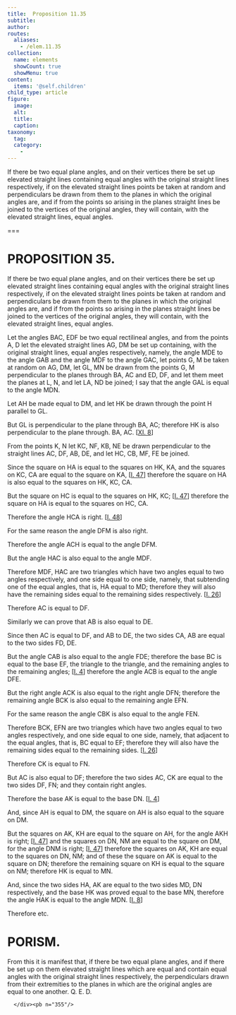```yaml
---
title:  Proposition 11.35
subtitle: 
author:
routes:
  aliases:
    - /elem.11.35
collection:
  name: elements
  showCount: true
  showMenu: true
content:
  items: '@self.children'
child_type: article
figure:
  image:
  alt:
  title:
  caption:
taxonomy:
  tag:
  category:
    - 
---
```


<p><hi rend="ital">If there be two equal plane angles</hi>, <hi rend="ital">and on their vertices there be set up elevated straight lines containing equal angles with the original straight lines respectively</hi>, <hi rend="ital">if on the elevated straight lines points be taken at random and perpendiculars be drawn from them to the planes in which the original angles are</hi>, <hi rend="ital">and if from the points so arising in the planes straight lines be joined to the vertices of the original angles</hi>, <hi rend="ital">they will contain</hi>, <hi rend="ital">with the elevated straight lines</hi>, <hi rend="ital">equal angles</hi>. </p>

===

<h1>PROPOSITION 35.</h1>
<p><span class="ital">If there be two equal plane angles</span>, <span class="ital">and on their vertices there be set up elevated straight lines containing equal angles with the original straight lines respectively</span>, <span class="ital">if on the elevated straight lines points be taken at random and perpendiculars be drawn from them to the planes in which the original angles are</span>, <span class="ital">and if from the points so arising in the planes straight lines be joined to the vertices of the original angles</span>, <span class="ital">they will contain</span>, <span class="ital">with the elevated straight lines</span>, <span class="ital">equal angles</span>. </p>

<p>Let the angles <span class="ital">BAC</span>, <span class="ital">EDF</span> be two equal rectilineal angles, and from the points <span class="ital">A</span>, <span class="ital">D</span> let the elevated straight lines <span class="ital">AG</span>, <span class="ital">DM</span> be set up containing, with the original straight lines, equal angles respectively, namely, the angle <span class="ital">MDE</span> to the angle <span class="ital">GAB</span> and the angle <span class="ital">MDF</span> to the angle <span class="ital">GAC</span>, let points <span class="ital">G</span>, <span class="ital">M</span> be taken at random on <span class="ital">AG</span>, <span class="ital">DM</span>, let <span class="ital">GL</span>, <span class="ital">MN</span> be drawn from the points <span class="ital">G</span>, <span class="ital">M</span> perpendicular to the planes through <span class="ital">BA</span>, <span class="ital">AC</span> and <span class="ital">ED</span>, <span class="ital">DF</span>, and let them meet the planes at <span class="ital">L</span>, <span class="ital">N</span>, and let <span class="ital">LA</span>, <span class="ital">ND</span> be joined; I say that the angle <span class="ital">GAL</span> is equal to the angle <span class="ital">MDN</span>. 
      </p>

<p>Let <span class="ital">AH</span> be made equal to <span class="ital">DM</span>, and let <span class="ital">HK</span> be drawn through the point <span class="ital">H</span> parallel to <span class="ital">GL</span>. </p>

<p>But <span class="ital">GL</span> is perpendicular to the plane through <span class="ital">BA</span>, <span class="ital">AC</span>; therefore <span class="ital">HK</span> is also perpendicular to the plane through. <span class="ital">BA</span>, <span class="ital">AC</span>. [<a href="/elem.11.8">XI. 8</a>] </p>

<p>From the points <span class="ital">K</span>, <span class="ital">N</span> let <span class="ital">KC</span>, <span class="ital">NF</span>, <span class="ital">KB</span>, <span class="ital">NE</span> be drawn perpendicular to the straight lines <span class="ital">AC</span>, <span class="ital">DF</span>, <span class="ital">AB</span>, <span class="ital">DE</span>, and let <span class="ital">HC</span>, <span class="ital">CB</span>, <span class="ital">MF</span>, <span class="ital">FE</span> be joined. <pb n="353"/></p>

<p>Since the square on <span class="ital">HA</span> is equal to the squares on <span class="ital">HK</span>, <span class="ital">KA</span>, and the squares on <span class="ital">KC</span>, <span class="ital">CA</span> are equal to the square on <span class="ital">KA</span>, [<a href="/elem.1.47">I. 47</a>] therefore the square on <span class="ital">HA</span> is also equal to the squares on <span class="ital">HK</span>, <span class="ital">KC</span>, <span class="ital">CA</span>. </p>

<p>But the square on <span class="ital">HC</span> is equal to the squares on <span class="ital">HK</span>, <span class="ital">KC</span>; [<a href="/elem.1.47">I. 47</a>] therefore the square on <span class="ital">HA</span> is equal to the squares on <span class="ital">HC</span>, <span class="ital">CA</span>. </p>

<p>Therefore the angle <span class="ital">HCA</span> is right. [<a href="/elem.1.48">I. 48</a>] </p>

<p>For the same reason the angle <span class="ital">DFM</span> is also right. </p>

<p>Therefore the angle <span class="ital">ACH</span> is equal to the angle <span class="ital">DFM</span>. </p>

<p>But the angle <span class="ital">HAC</span> is also equal to the angle <span class="ital">MDF</span>. </p>

<p>Therefore <span class="ital">MDF</span>, <span class="ital">HAC</span> are two triangles which have two angles equal to two angles respectively, and one side equal to one side, namely, that subtending one of the equal angles, that is, <span class="ital">HA</span> equal to <span class="ital">MD</span>; therefore they will also have the remaining sides equal to the remaining sides respectively. [<a href="/elem.1.26">I. 26</a>] </p>

<p>Therefore <span class="ital">AC</span> is equal to <span class="ital">DF</span>. </p>

<p>Similarly we can prove that <span class="ital">AB</span> is also equal to <span class="ital">DE</span>. </p>

<p>Since then <span class="ital">AC</span> is equal to <span class="ital">DF</span>, and <span class="ital">AB</span> to <span class="ital">DE</span>, the two sides <span class="ital">CA</span>, <span class="ital">AB</span> are equal to the two sides <span class="ital">FD</span>, <span class="ital">DE</span>. </p>

<p>But the angle <span class="ital">CAB</span> is also equal to the angle <span class="ital">FDE</span>; therefore the base <span class="ital">BC</span> is equal to the base <span class="ital">EF</span>, the triangle to the triangle, and the remaining angles to the remaining angles; [<a href="/elem.1.4">I. 4</a>] therefore the angle <span class="ital">ACB</span> is equal to the angle <span class="ital">DFE</span>. </p>

<p>But the right angle <span class="ital">ACK</span> is also equal to the right angle <span class="ital">DFN</span>; therefore the remaining angle <span class="ital">BCK</span> is also equal to the remaining angle <span class="ital">EFN</span>. </p>

<p>For the same reason the angle <span class="ital">CBK</span> is also equal to the angle <span class="ital">FEN</span>. <pb n="354"/></p>

<p>Therefore <span class="ital">BCK</span>, <span class="ital">EFN</span> are two triangles which have two angles equal to two angles respectively, and one side equal to one side, namely, that adjacent to the equal angles, that is, <span class="ital">BC</span> equal to <span class="ital">EF</span>; therefore they will also have the remaining sides equal to the remaining sides. [<a href="/elem.1.26">I. 26</a>] </p>

<p>Therefore <span class="ital">CK</span> is equal to <span class="ital">FN</span>. </p>

<p>But <span class="ital">AC</span> is also equal to <span class="ital">DF</span>; therefore the two sides <span class="ital">AC</span>, <span class="ital">CK</span> are equal to the two sides <span class="ital">DF</span>, <span class="ital">FN</span>; and they contain right angles. </p>

<p>Therefore the base <span class="ital">AK</span> is equal to the base <span class="ital">DN</span>. [<a href="/elem.1.4">I. 4</a>] </p>

<p>And, since <span class="ital">AH</span> is equal to <span class="ital">DM</span>, the square on <span class="ital">AH</span> is also equal to the square on <span class="ital">DM</span>. </p>

<p>But the squares on <span class="ital">AK</span>, <span class="ital">KH</span> are equal to the square on <span class="ital">AH</span>, for the angle <span class="ital">AKH</span> is right; [<a href="/elem.1.47">I. 47</a>] and the squares on <span class="ital">DN</span>, <span class="ital">NM</span> are equal to the square on <span class="ital">DM</span>, for the angle <span class="ital">DNM</span> is right; [<a href="/elem.1.47">I. 47</a>] therefore the squares on <span class="ital">AK</span>, <span class="ital">KH</span> are equal to the squares on <span class="ital">DN</span>, <span class="ital">NM</span>; and of these the square on <span class="ital">AK</span> is equal to the square on <span class="ital">DN</span>; therefore the remaining square on <span class="ital">KH</span> is equal to the square on <span class="ital">NM</span>; therefore <span class="ital">HK</span> is equal to <span class="ital">MN</span>. </p>

<p>And, since the two sides <span class="ital">HA</span>, <span class="ital">AK</span> are equal to the two sides <span class="ital">MD</span>, <span class="ital">DN</span> respectively, and the base <span class="ital">HK</span> was proved equal to the base <span class="ital">MN</span>, therefore the angle <span class="ital">HAK</span> is equal to the angle <span class="ital">MDN</span>. [<a href="/elem.1.8">I. 8</a>] </p>

<p>Therefore etc. </p>
<div id="elem.11.35.p.1" class="porism">
       <h1>PORISM.</h1>
       
<p>From this it is manifest that, if there be two equal plane angles, and if there be set up on them elevated straight lines which are equal and contain equal angles with the original straight lines respectively, the perpendiculars drawn from their extremities to the planes in which are the original angles are equal to one another. Q. E. D.</p>

      </div><pb n="355"/>
